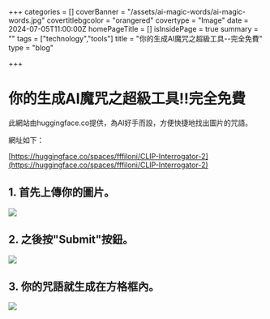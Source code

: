 +++
categories = []
coverBanner = "/assets/ai-magic-words/ai-magic-words.jpg"
covertitlebgcolor = "orangered"
covertype = "Image"
date = 2024-07-05T11:00:00Z
homePageTitle = []
isInsidePage = true
summary = ""
tags = ["technology","tools"]
title = "你的生成AI魔咒之超級工具--完全免費"
type = "blog"

+++
# 你的生成AI魔咒之超級工具!!完全免費

此網站由huggingface.co提供，為AI好手而設，方便快捷地找出圖片的咒語。

網址如下：

[https://huggingface.co/spaces/fffiloni/CLIP-Interrogator-2](https://huggingface.co/spaces/fffiloni/CLIP-Interrogator-2)

## 1. 首先上傳你的圖片。

![](/assets/ai-magic-words/demo01.jpg)

## 2. 之後按"Submit"按鈕。

![](/assets/ai-magic-words/demo02.jpg)

## 3. 你的咒語就生成在方格框內。

![](/assets/ai-magic-words/demo03.jpg)
